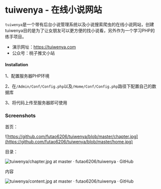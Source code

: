 # tuiwenya - 在线小说网站

`tuiwenya`是一个带有后台小说管理系统以及小说搜索爬虫的在线小说网站，创建tuiwenya目的是为了让女朋友可以更方便的找小说看，另外作为一个学习PHP的练手项目。

- 演示网址：https://tuiwenya.com
- 公众号：桃子推文小站

#### Installation

1、配置服务器PHP环境

2、在`/Admin/Conf/Config.php`以及`/Home/Conf/Config.php`路径下配置自己的数据库

3、将代码上传至服务器即可使用

### Screenshots

首页：

![https://github.com/futao6206/tuiwenya/blob/master/chapter.jpg](https://github.com/futao6206/tuiwenya/blob/master/home.jpg)

目录：

![tuiwenya/chapter.jpg at master · futao6206/tuiwenya · GitHub](https://github.com/futao6206/tuiwenya/blob/master/chapter.jpg)

内容

![tuiwenya/content.jpg at master · futao6206/tuiwenya · GitHub](https://github.com/futao6206/tuiwenya/blob/master/content.jpg)
